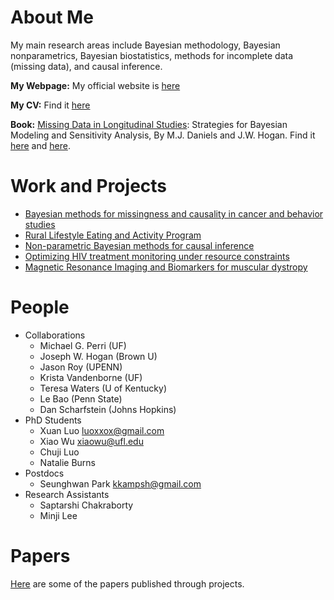 # About Me
My main research areas include Bayesian methodology, Bayesian nonparametrics,
Bayesian biostatistics, methods for incomplete data (missing data), and causal inference.



**My Webpage:** My official website is [here](http://www.stat.ufl.edu/~daniels)

**My CV:** Find it [here](http://www.stat.ufl.edu/~daniels/cv.pdf)

**Book:** [Missing Data in Longitudinal Studies](http://www.stat.ufl.edu/~daniels/book.html): Strategies for Bayesian Modeling and Sensitivity Analysis, By M.J. Daniels and J.W. Hogan. Find it [here](https://www.crcpress.com/Missing-Data-in-Longitudinal-Studies-Strategies-for-Bayesian-Modeling-and/Daniels-Hogan/p/book/9781584886099) and [here](https://www.amazon.com/Missing-Data-Longitudinal-Studies-Sensitivity/dp/1584886099/ref=sr_1_1?ie=UTF8&s=books&qid=1199369004&sr=8-1).

# Work and Projects
- [Bayesian methods for missingness and causality in cancer and behavior studies](https://projectreporter.nih.gov/project_info_description.cfm?aid=9041551&icde=30970107&ddparam=&ddvalue=&ddsub=&cr=1&csb=default&cs=ASC)
- [Rural Lifestyle Eating and Activity Program](https://projectreporter.nih.gov/project_info_description.cfm?aid=8838238&icde=0)
- [Non-parametric Bayesian methods for causal inference](https://projectreporter.nih.gov/project_info_description.cfm?aid=8751341&icde=24824471)
- [Optimizing HIV treatment monitoring under resource constraints](https://projectreporter.nih.gov/project_info_description.cfm?aid=8960923&icde=30973443&ddparam=&ddvalue=&ddsub=&cr=4&csb=default&cs=ASC)
- [Magnetic Resonance Imaging and Biomarkers for muscular dystropy](https://projectreporter.nih.gov/project_info_description.cfm?aid=9134683&icde=31166378&ddparam=&ddvalue=&ddsub=&cr=1&csb=default&cs=ASC)



# People
- Collaborations
  - Michael G. Perri (UF)
  - Joseph W. Hogan (Brown U)
  - Jason Roy (UPENN)
  - Krista Vandenborne (UF)
  - Teresa Waters (U of Kentucky)
  - Le Bao (Penn State)
  - Dan Scharfstein (Johns Hopkins)
- PhD Students
  - Xuan Luo <luoxxox@gmail.com>
  - Xiao Wu <xiaowu@ufl.edu>
  - Chuji Luo
  - Natalie Burns
- Postdocs
  - Seunghwan Park <kkampsh@gmail.com>
- Research Assistants
  - Saptarshi Chakraborty
  - Minji Lee



# Papers
  [Here](https://github.com/mjdaniels/Papers) are some of the papers published through projects.



